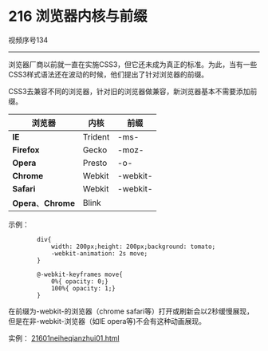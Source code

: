# 216 浏览器内核与前缀

视频序号134



***

浏览器厂商以前就一直在实施CSS3，但它还未成为真正的标准。为此，当有一些CSS3样式语法还在波动的时候，他们提出了针对浏览器的前缀。

CSS3去兼容不同的浏览器，针对旧的浏览器做兼容，新浏览器基本不需要添加前缀。

| **浏览器**            | **内核** | **前缀** |
| --------------------- | -------- | -------- |
| **IE**                | Trident  | -ms-     |
| **Firefox**           | Gecko    | -moz-    |
| **Opera**             | Presto   | -o-      |
| **Chrome**            | Webkit   | -webkit- |
| **Safari**            | Webkit   | -webkit- |
| **Opera**、**Chrome** | Blink    |          |

示例：

```
        div{
            width: 200px;height: 200px;background: tomato;
            -webkit-animation: 2s move;
        }

        @-webkit-keyframes move{
            0%{ opacity: 0;}
            100%{ opacity: 1;}
        }
```

在前缀为-webkit-的浏览器（chrome safari等）打开或刷新会以2秒缓慢展现，但是在非-webkit-浏览器（如IE opera等)不会有这种动画展现。

实例： [21601neiheqianzhui01.html](21601neiheqianzhui01.html) 